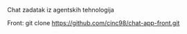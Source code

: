 Chat zadatak iz agentskih tehnologija

Front: git clone https://github.com/cinc98/chat-app-front.git
